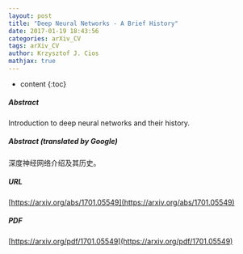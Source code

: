 ```yaml
---
layout: post
title: "Deep Neural Networks - A Brief History"
date: 2017-01-19 18:43:56
categories: arXiv_CV
tags: arXiv_CV
author: Krzysztof J. Cios
mathjax: true
---
```


* content
{:toc}

##### Abstract
Introduction to deep neural networks and their history.

##### Abstract (translated by Google)
深度神经网络介绍及其历史。

##### URL
[https://arxiv.org/abs/1701.05549](https://arxiv.org/abs/1701.05549)

##### PDF
[https://arxiv.org/pdf/1701.05549](https://arxiv.org/pdf/1701.05549)

